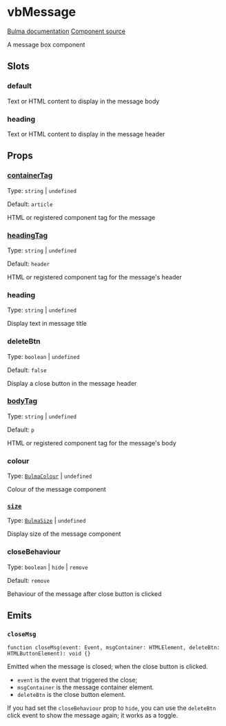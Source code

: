 # vbMessage

[Bulma documentation](https://bulma.io/documentation/components/message/)
[Component source](https://github.com/csc530/vuebulma/blob/main/src/components/BulmaMessage.vue)

A message box component

## Slots

### default

Text or HTML content to display in the message body

### heading

Text or HTML content to display in the message header

## Props

### [containerTag](../types/common_types.md#tag)

Type: `string` | `undefined`

Default: `article`

HTML or registered component tag for the message

### [headingTag](../types/common_types.md#tag)

Type: `string` | `undefined`

Default: `header`

HTML or registered component tag for the message's header

### heading

Type: `string` | `undefined`

Display text in message title

### deleteBtn

Type: `boolean` | `undefined`

Default: `false`

Display a close button in the message header

### [bodyTag](../types/common_types.md#tag)

Type: `string` | `undefined`

Default: `p`

HTML or registered component tag for the message's body

### colour

Type: [`BulmaColour`](../types/common_types.md#bulmacolour) | `undefined`

Colour of the message component

### [`size`](../types/common_types.md#bulmasize)

Type: [`BulmaSize`](../types/common_types.md#bulmasize) | `undefined`

Display size of the message component

### closeBehaviour

Type: `boolean` | `hide` | `remove`

Default: `remove`

Behaviour of the message after close button is clicked

## Emits

### `closeMsg`

```ts:no-line-numbers
function closeMsg(event: Event, msgContainer: HTMLElement, deleteBtn: HTMLButtonElement): void {}
```

Emitted when the message is closed; when the close button is clicked.

- `event` is the event that triggered the close;
- `msgContainer` is the message container element.
- `deleteBtn` is the close button element.

If you had set the `closeBehaviour` prop to `hide`, you can use the `deleteBtn` click event to show the message again;
it works as a toggle.
